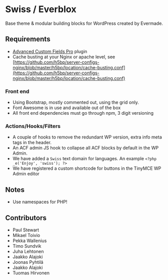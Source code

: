 # Swiss / Everblox

Base theme & modular building blocks for WordPress created by Evermade.

## Requirements

* [Advanced Custom Fields Pro](https://www.advancedcustomfields.com/pro/) plugin
* Cache busting at your Nginx or apache level, see [https://github.com/h5bp/server-configs-nginx/blob/master/h5bp/location/cache-busting.conf](https://github.com/h5bp/server-configs-nginx/blob/master/h5bp/location/cache-busting.conf)

### Front end

* Using Bootstrap, mostly commented out, using the grid only.
* Font Awesome is in use and available out of the box
* All front end dependencies must go through npm, 3 digit versioning

### Actions/Hooks/Filters

* A couple of hooks to remove the redundant WP version, extra info meta tags in the header.
* An ACF admin JS hook to collapse all ACF blocks by default in the WP Admin.
* We have added a `Swiss` text domain for languages. An example `<?php _e('Enjoy', 'swiss'); ?>`
* We have registered a custom shortcode for buttons in the TinyMCE WP Admin editor

## Notes

* Use namespaces for PHP!

## Contributors

* Paul Stewart
* Mikael Toivio
* Pekka Wallenius
* Timo Sundvik
* Juha Lehtonen
* Jaakko Alajoki
* Joonas Pyhtilä
* Jaakko  Alajoki
* Tuomas Hirvonen

